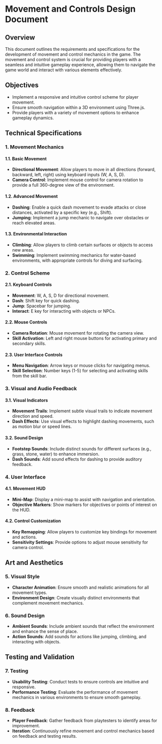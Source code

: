 # Movement and Controls Design Document

## Overview

This document outlines the requirements and specifications for the development of movement and control mechanics in the game. The movement and control system is crucial for providing players with a seamless and intuitive gameplay experience, allowing them to navigate the game world and interact with various elements effectively.

## Objectives

- Implement a responsive and intuitive control scheme for player movement.
- Ensure smooth navigation within a 3D environment using Three.js.
- Provide players with a variety of movement options to enhance gameplay dynamics.

## Technical Specifications

### 1. Movement Mechanics

#### 1.1. Basic Movement
- **Directional Movement**: Allow players to move in all directions (forward, backward, left, right) using keyboard inputs (W, A, S, D).
- **Camera Control**: Implement mouse control for camera rotation to provide a full 360-degree view of the environment.

#### 1.2. Advanced Movement
- **Dashing**: Enable a quick dash movement to evade attacks or close distances, activated by a specific key (e.g., Shift).
- **Jumping**: Implement a jump mechanic to navigate over obstacles or reach elevated areas.

#### 1.3. Environmental Interaction
- **Climbing**: Allow players to climb certain surfaces or objects to access new areas.
- **Swimming**: Implement swimming mechanics for water-based environments, with appropriate controls for diving and surfacing.

### 2. Control Scheme

#### 2.1. Keyboard Controls
- **Movement**: W, A, S, D for directional movement.
- **Dash**: Shift key for quick dashing.
- **Jump**: Spacebar for jumping.
- **Interact**: E key for interacting with objects or NPCs.

#### 2.2. Mouse Controls
- **Camera Rotation**: Mouse movement for rotating the camera view.
- **Skill Activation**: Left and right mouse buttons for activating primary and secondary skills.

#### 2.3. User Interface Controls
- **Menu Navigation**: Arrow keys or mouse clicks for navigating menus.
- **Skill Selection**: Number keys (1-5) for selecting and activating skills from the skill bar.

### 3. Visual and Audio Feedback

#### 3.1. Visual Indicators
- **Movement Trails**: Implement subtle visual trails to indicate movement direction and speed.
- **Dash Effects**: Use visual effects to highlight dashing movements, such as motion blur or speed lines.

#### 3.2. Sound Design
- **Footstep Sounds**: Include distinct sounds for different surfaces (e.g., grass, stone, water) to enhance immersion.
- **Dash Sounds**: Add sound effects for dashing to provide auditory feedback.

### 4. User Interface

#### 4.1. Movement HUD
- **Mini-Map**: Display a mini-map to assist with navigation and orientation.
- **Objective Markers**: Show markers for objectives or points of interest on the HUD.

#### 4.2. Control Customization
- **Key Remapping**: Allow players to customize key bindings for movement and actions.
- **Sensitivity Settings**: Provide options to adjust mouse sensitivity for camera control.

## Art and Aesthetics

### 5. Visual Style
- **Character Animation**: Ensure smooth and realistic animations for all movement types.
- **Environment Design**: Create visually distinct environments that complement movement mechanics.

### 6. Sound Design
- **Ambient Sounds**: Include ambient sounds that reflect the environment and enhance the sense of place.
- **Action Sounds**: Add sounds for actions like jumping, climbing, and interacting with objects.

## Testing and Validation

### 7. Testing
- **Usability Testing**: Conduct tests to ensure controls are intuitive and responsive.
- **Performance Testing**: Evaluate the performance of movement mechanics in various environments to ensure smooth gameplay.

### 8. Feedback
- **Player Feedback**: Gather feedback from playtesters to identify areas for improvement.
- **Iteration**: Continuously refine movement and control mechanics based on feedback and testing results.
